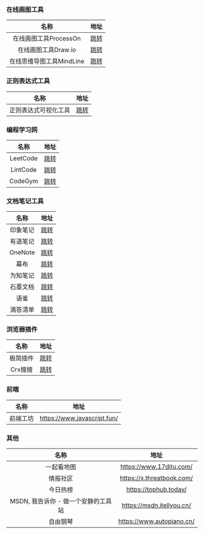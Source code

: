 ### 在线画图工具

|           名称           |                 地址                  |
| :----------------------: | :-----------------------------------: |
|  在线画图工具ProcessOn   |  [跳转](https://www.processon.com/)   |
|   在线画图工具Draw.io    |   [跳转](https://app.diagrams.net/)   |
| 在线思维导图工具MindLine | [跳转](http://www.mindline.cn/webapp) |

### 正则表达式工具

|         名称         |              地址               |
| :------------------: | :-----------------------------: |
| 正则表达式可视化工具 | [跳转](https://jex.im/regulex/) |

### 编程学习网

|   名称   |               地址                |
| :------: | :-------------------------------: |
| LeetCode |   [跳转](https://leetcode.cn/)    |
| LintCode | [跳转](https://www.lintcode.com/) |
| CodeGym  |    [跳转](https://codegym.cc/)    |

### 文档笔记工具

|   名称   | 地址 |
| :------: | :--: |
| 印象笔记 | [跳转](https://www.yinxiang.com/) |
|    有道笔记      | [跳转](https://note.youdao.com/) |
|    OneNote      | [跳转](https://www.onenote.com/) |
|      幕布    | [跳转](https://mubu.com/home) |
| 为知笔记 | [跳转](https://www.wiz.cn/zh-cn) |
|     石墨文档     | [跳转](https://shimo.im/) |
|      语雀    | [跳转](https://www.yuque.com/) |
| 滴答清单 | [跳转](https://www.dida365.com/) |

### 浏览器插件

|   名称   |                 地址                  |
| :------: | :-----------------------------------: |
| 极简插件 | [跳转](https://chrome.zzzmh.cn/index) |
| Crx搜搜  |   [跳转](https://www.crxsoso.com/)    |

### 前端

|   名称   |            地址             |
| :------: | :-------------------------: |
| 前端工坊 | https://www.javascript.fun/ |

### 其他

|                名称                 |           地址            |
| :---------------------------------: | :-----------------------: |
|             一起看地图              |  https://www.17ditu.com/  |
|              情报社区               | https://x.threatbook.com/ |
|              今日热榜               |   https://tophub.today/   |
| MSDN, 我告诉你 - 做一个安静的工具站 | https://msdn.itellyou.cn/ |
|              自由钢琴               | https://www.autopiano.cn/ |

